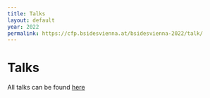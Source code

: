 ```yaml
---
title: Talks
layout: default
year: 2022
permalink: https://cfp.bsidesvienna.at/bsidesvienna-2022/talk/
---
```

# Talks

All talks can be found [here](https://cfp.bsidesvienna.at/bsidesvienna-2022/talk/)
